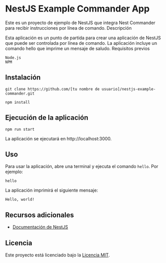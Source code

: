 # NestJS Example Commander App

Este es un proyecto de ejemplo de NestJS que integra Nest Commander para recibir instrucciones por línea de comando.
Descripción

Esta aplicación es un punto de partida para crear una aplicación de NestJS que puede ser controlada por línea de comando. La aplicación incluye un comando hello que imprime un mensaje de saludo.
Requisitos previos

    Node.js
    NPM

## Instalación

```shell
git clone https://github.com/[tu nombre de usuario]/nestjs-example-commander.git
```

```shell
npm install
```


## Ejecución de la aplicación

```shell
npm run start
```

La aplicación se ejecutará en http://localhost:3000.

## Uso

Para usar la aplicación, abre una terminal y ejecuta el comando `hello`. Por ejemplo:
```shell
hello
```


La aplicación imprimirá el siguiente mensaje:

```shell
Hello, world!
```


## Recursos adicionales

* [Documentación de NestJS](https://docs.nestjs.com/)

## Licencia

Este proyecto está licenciado bajo la [Licencia MIT](LICENSE).
